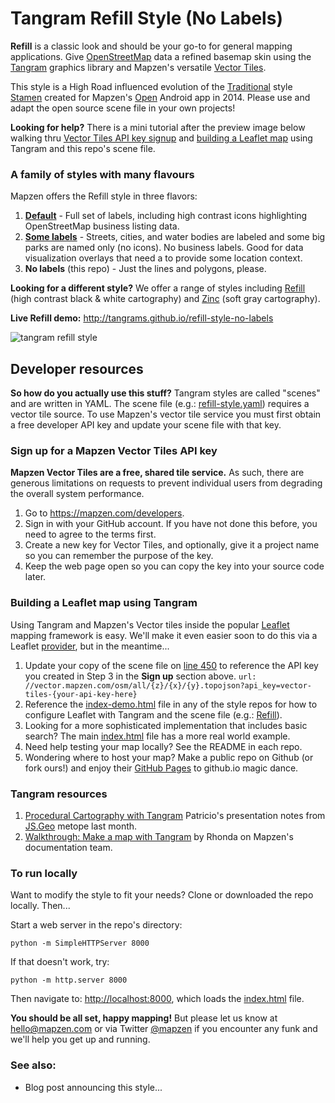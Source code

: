 # Tangram Refill Style (No Labels)

**Refill** is a classic look and should be your go-to for general mapping applications. Give [OpenStreetMap](http://www.openstreetmap.org/) data a refined basemap skin using the [Tangram](http://github.com/tangrams/tangram) graphics library and Mapzen's versatile [Vector Tiles](https://mapzen.com/projects/vector-tiles/). 

This style is a High Road influenced evolution of the [Traditional](http://tangrams.github.io/tangram/#mapzen,40.70531887544228,-74.0097749233246,16) style [Stamen](http://stamen.com/) created for Mapzen's [Open](https://mapzen.com/blog/we-made-an-app) Android app in 2014. Please use and adapt the open source scene file in your own projects!

**Looking for help?** There is a mini tutorial after the preview image below walking thru [Vector Tiles API key signup](https://github.com/tangrams/refill-style-no-labels/blob/gh-pages/README.md#sign-up-for-a-vector-tiles-api-key) and [building a Leaflet map](https://github.com/tangrams/refill-style-no-labels/blob/gh-pages/README.md#building-a-leaflet-map-using-tangram-and-this-scene-file) using Tangram and this repo's scene file.

### A family of styles with many flavours

Mapzen offers the Refill style in three flavors:

1. **[Default](https://github.com/tangrams/refill-style)** - Full set of labels, including high contrast icons highlighting OpenStreetMap business listing data.
2. **[Some labels](https://github.com/tangrams/refill-style-some-labels)** - Streets, cities, and water bodies are labeled and some big parks are named only (no icons). No business labels. Good for data visualization overlays that need a to provide some location context.
3. **No labels** (this repo) - Just the lines and polygons, please. 

**Looking for a different style?** We offer a range of styles including [Refill](https://github.com/tangrams/refill) (high contrast black & white cartography) and [Zinc](https://github.com/tangrams/zinc-style) (soft gray cartography). 


**Live Refill demo:** http://tangrams.github.io/refill-style-no-labels

![tangram refill style](https://cloud.githubusercontent.com/assets/853051/11084428/f5c7567e-87ef-11e5-95cd-a4ae66e52f8c.png)


## Developer resources

**So how do you actually use this stuff?** Tangram styles are called "scenes" and are written in YAML. The scene file (e.g.: [refill-style.yaml](https://github.com/tangrams/refill-style-no-labels/blob/gh-pages/refill-style-no-labels.yaml)) requires a vector tile source. To use Mapzen's vector tile service you must first obtain a free developer API key and update your scene file with that key. 

### Sign up for a Mapzen Vector Tiles API key

**Mapzen Vector Tiles are a free, shared tile service.** As such, there are generous limitations on requests to prevent individual users from degrading the overall system performance.

1. Go to https://mapzen.com/developers.
2. Sign in with your GitHub account. If you have not done this before, you need to agree to the terms first.
3. Create a new key for Vector Tiles, and optionally, give it a project name so you can remember the purpose of the key.
4. Keep the web page open so you can copy the key into your source code later.

### Building a Leaflet map using Tangram

Using Tangram and Mapzen's Vector tiles inside the popular [Leaflet](http://leafletjs.com) mapping framework is easy. We'll make it even easier soon to do this via a Leaflet [provider](https://github.com/leaflet-extras/leaflet-providers), but in the meantime...

1. Update your copy of the scene file on [line 450](https://github.com/tangrams/refill-style-no-labels/blob/gh-pages/refill-style-no-labels.yaml#L450) to reference the API key you created in Step 3 in the **Sign up** section above. 
`url:  //vector.mapzen.com/osm/all/{z}/{x}/{y}.topojson?api_key=vector-tiles-{your-api-key-here}`
2. Reference the [index-demo.html](index-demo.html) file in any of the style repos for how to configure Leaflet with Tangram and the scene file (e.g.: [Refill](http://github.com/tangrams/refill-style-no-labels)). 
3. Looking for a more sophisticated implementation that includes basic search? The main [index.html](index.html) file has a more real world example.
4. Need help testing your map locally? See the README in each repo.
5. Wondering where to host your map? Make a public repo on Github (or fork ours!) and enjoy their [GitHub Pages](https://pages.github.com) to github.io magic dance.

### Tangram resources

1. [Procedural Cartography with Tangram](https://github.com/mapzen/presentations/tree/master/08-2015-JSGEO) Patricio's presentation notes from [JS.Geo](http://www.jsgeo.com) metope last month.
2. [Walkthrough: Make a map with Tangram](https://mapzen.com/documentation/tangram/walkthrough/) by Rhonda on Mapzen's documentation team.

### To run locally

Want to modify the style to fit your needs? Clone or downloaded the repo locally. Then...

Start a web server in the repo's directory:

    python -m SimpleHTTPServer 8000
    
If that doesn't work, try:

    python -m http.server 8000
    
Then navigate to: [http://localhost:8000](http://localhost:8000), which loads the [index.html](index.html) file.


**You should be all set, happy mapping!** But please let us know at [hello@mapzen.com](mailto:hello@mapzen.com) or via Twitter [@mapzen](http://twitter.com/mapzen) if you encounter any funk and we'll help you get up and running.

### See also:

* Blog post announcing this style...